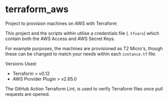 # terraform_aws
Project to provision machines on AWS with Terraform

This project and the scripts within utilise a credentials file (`.tfvars`) which contain both the AWS Access and AWS Secret Keys. 

For example purposes, the machines are provisioned as T2 Micro's, though these can be changed to match your needs within each `instance.tf` file.

Versions Used:

* Terraform > v0.12
* AWS Provider Plugin > v2.65.0

The GitHub Action Terraform Lint, is used to verify Terraform files once pull requests are opened.